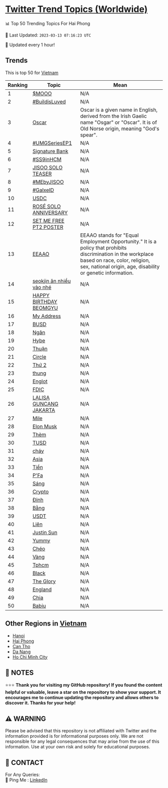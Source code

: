 [Twitter Trend Topics (Worldwide)](https://github.com/ErcinDedeoglu/Twitter-Trend-Topics)
==========


📊 Top 50 Trending Topics For Hai Phong

📆 Last Updated: `2023-03-13 07:16:23 UTC`

🔧 Updated every 1 hour!


## Trends

This is top 50 for [Vietnam](</Vietnam>)

| Ranking | Topic | Mean |
| ------- | ------------ | ------------ |
| 1 | [$MOOO](http://twitter.com/search?q=%24MOOO) | N/A |
| 2 | [#BuildisLuved](http://twitter.com/search?q=%23BuildisLuved) | N/A |
| 3 | [Oscar](http://twitter.com/search?q=Oscar) | Oscar is a given name in English, derived from the Irish Gaelic name "Osgar" or "Oscar". It is of Old Norse origin, meaning "God's spear". |
| 4 | [#UMGSeriesEP1](http://twitter.com/search?q=%23UMGSeriesEP1) | N/A |
| 5 | [Signature Bank](http://twitter.com/search?q=Signature+Bank) | N/A |
| 6 | [#SS9inHCM](http://twitter.com/search?q=%23SS9inHCM) | N/A |
| 7 | [JISOO SOLO TEASER](http://twitter.com/search?q=JISOO+SOLO+TEASER) | N/A |
| 8 | [#MEbyJISOO](http://twitter.com/search?q=%23MEbyJISOO) | N/A |
| 9 | [#GalxeID](http://twitter.com/search?q=%23GalxeID) | N/A |
| 10 | [USDC](http://twitter.com/search?q=USDC) | N/A |
| 11 | [ROSÉ SOLO ANNIVERSARY](http://twitter.com/search?q=ROS%c3%89+SOLO+ANNIVERSARY) | N/A |
| 12 | [SET ME FREE PT2 POSTER](http://twitter.com/search?q=SET+ME+FREE+PT2+POSTER) | N/A |
| 13 | [EEAAO](http://twitter.com/search?q=EEAAO) | EEAAO stands for "Equal Employment Opportunity." It is a policy that prohibits discrimination in the workplace based on race, color, religion, sex, national origin, age, disability or genetic information. |
| 14 | [seokjin ăn nhiều vào nhé](http://twitter.com/search?q=seokjin+%c4%83n+nhi%e1%bb%81u+v%c3%a0o+nh%c3%a9) | N/A |
| 15 | [HAPPY BIRTHDAY BEOMGYU](http://twitter.com/search?q=HAPPY+BIRTHDAY+BEOMGYU) | N/A |
| 16 | [My Address](http://twitter.com/search?q=My+Address) | N/A |
| 17 | [BUSD](http://twitter.com/search?q=BUSD) | N/A |
| 18 | [Ngân](http://twitter.com/search?q=Ng%c3%a2n) | N/A |
| 19 | [Hybe](http://twitter.com/search?q=Hybe) | N/A |
| 20 | [Thuận](http://twitter.com/search?q=Thu%e1%ba%adn) | N/A |
| 21 | [Circle](http://twitter.com/search?q=Circle) | N/A |
| 22 | [Thứ 2](http://twitter.com/search?q=Th%e1%bb%a9+2) | N/A |
| 23 | [thung](http://twitter.com/search?q=thung) | N/A |
| 24 | [Englot](http://twitter.com/search?q=Englot) | N/A |
| 25 | [FDIC](http://twitter.com/search?q=FDIC) | N/A |
| 26 | [LALISA GUNCANG JAKARTA](http://twitter.com/search?q=LALISA+GUNCANG+JAKARTA) | N/A |
| 27 | [Mile](http://twitter.com/search?q=Mile) | N/A |
| 28 | [Elon Musk](http://twitter.com/search?q=Elon+Musk) | N/A |
| 29 | [Thèm](http://twitter.com/search?q=Th%c3%a8m) | N/A |
| 30 | [TUSD](http://twitter.com/search?q=TUSD) | N/A |
| 31 | [cháy](http://twitter.com/search?q=ch%c3%a1y) | N/A |
| 32 | [Asia](http://twitter.com/search?q=Asia) | N/A |
| 33 | [Tiền](http://twitter.com/search?q=Ti%e1%bb%81n) | N/A |
| 34 | [P'Fa](http://twitter.com/search?q=P%27Fa) | N/A |
| 35 | [Sáng](http://twitter.com/search?q=S%c3%a1ng) | N/A |
| 36 | [Crypto](http://twitter.com/search?q=Crypto) | N/A |
| 37 | [Đỉnh](http://twitter.com/search?q=%c4%90%e1%bb%89nh) | N/A |
| 38 | [Bằng](http://twitter.com/search?q=B%e1%ba%b1ng) | N/A |
| 39 | [USDT](http://twitter.com/search?q=USDT) | N/A |
| 40 | [Liên](http://twitter.com/search?q=Li%c3%aan) | N/A |
| 41 | [Justin Sun](http://twitter.com/search?q=Justin+Sun) | N/A |
| 42 | [Yummy](http://twitter.com/search?q=Yummy) | N/A |
| 43 | [Chéo](http://twitter.com/search?q=Ch%c3%a9o) | N/A |
| 44 | [Vàng](http://twitter.com/search?q=V%c3%a0ng) | N/A |
| 45 | [Tphcm](http://twitter.com/search?q=Tphcm) | N/A |
| 46 | [Black](http://twitter.com/search?q=Black) | N/A |
| 47 | [The Glory](http://twitter.com/search?q=The+Glory) | N/A |
| 48 | [England](http://twitter.com/search?q=England) | N/A |
| 49 | [Chia](http://twitter.com/search?q=Chia) | N/A |
| 50 | [Babiu](http://twitter.com/search?q=Babiu) | N/A |



## Other Regions in [Vietnam](</Vietnam>)

* [Hanoi](</Vietnam/Hanoi.md>)
* [Hai Phong](</Vietnam/Hai Phong.md>)
* [Can Tho](</Vietnam/Can Tho.md>)
* [Da Nang](</Vietnam/Da Nang.md>)
* [Ho Chi Minh City](</Vietnam/Ho Chi Minh City.md>)



## 📝 NOTES

⭐⭐⭐ **Thank you for visiting my GitHub repository! If you found the content helpful or valuable, leave a star on the repository to show your support. It encourages me to continue updating the repository and allows others to discover it. Thanks for your help!**


## ⚠️ WARNING

Please be advised that this repository is not affiliated with Twitter and the information provided is for informational purposes only. We are not responsible for any legal consequences that may arise from the use of this information. Use at your own risk and solely for educational purposes.


## 📨 CONTACT

 For Any Queries:  
            🏓 Ping Me : [LinkedIn](https://www.linkedin.com/in/ercindedeoglu/)
